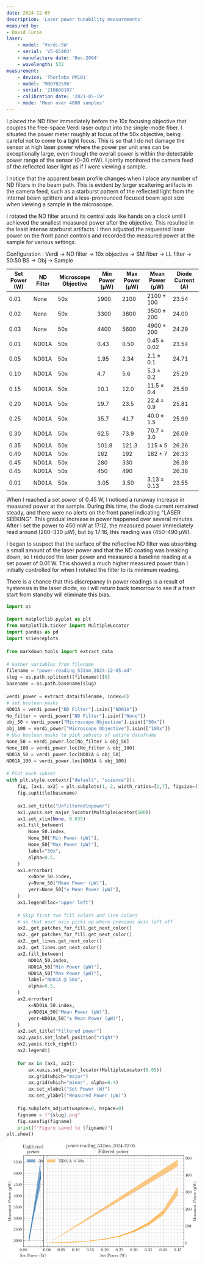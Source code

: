 ```yaml
---
date: 2024-12-05
description: 'Laser power tunability measurements'
measured by:
- David Curie
laser:
    - model: 'Verdi-5W'
    - serial: 'V5-G5403'
    - manufacture date: 'Dec-2004'
    - wavelength: 532
measurement:
    - device: 'Thorlabs PM101'
    - model: 'M00702598'
    - serial: '210608107'
    - calibration date: '2021-05-19'
    - mode: 'Mean over 4000 samples'
---
```


I placed the ND filter immediately before the 10x focusing objective that
couples the free-space Verdi laser output into the single-mode fiber.
I situated the power meter roughly at focus of the 50x objective, being
careful not to come to a tight focus. This is so that I do not damage the
sensor at high laser power where the power per unit area can be exceptionally
large, even though the overall power is within the detectable power range of
the sensor (0–30 mW). I jointly monitored the camera feed of the reflected
laser light as if I were viewing a sample.

I notice that the apparent beam profile changes when I place any number of ND
filters in the beam path. This is evident by larger scattering artifacts in
the camera feed, such as a starburst pattern of the reflected light from the
internal beam splitters and a less-pronounced focused beam spot size when
viewing a sample in the microscope.

I rotated the ND filter around its central axis like hands on a clock until
I achieved the smallest measured power after the objective. This resulted in
the least intense starburst artifacts. I then adjusted the requested laser
power on the front panel controls and recorded the measured power at the sample
for various settings.

Configuration
: Verdi -> ND filter -> 10x objective -> SM fiber -> LL filter -> 50:50 BS -> Obj -> Sample


| Set Power (W) | ND Filter | Microscope Objective | Min Power (µW) | Max Power (µW) | Mean Power (µW) | Diode Current (A) |
|---------------|-----------|----------------------|----------------|----------------|-----------------|-------------------|
| 0.01          | None      | 50x                  | 1900           | 2100           | 2100 ± 100      | 23.54             |
| 0.02          | None      | 50x                  | 3300           | 3800           | 3500 ± 200      | 24.00             |
| 0.03          | None      | 50x                  | 4400           | 5600           | 4900 ± 200      | 24.29             |
| 0.01          | ND01A     | 50x                  | 0.43           | 0.50           | 0.45 ± 0.02     | 23.54             |
| 0.05          | ND01A     | 50x                  | 1.95           | 2.34           | 2.1  ± 0.1      | 24.71             |
| 0.10          | ND01A     | 50x                  | 4.7            | 5.6            | 5.3  ± 0.2      | 25.29             |
| 0.15          | ND01A     | 50x                  | 10.1           | 12.0           | 11.5 ± 0.4      | 25.59             |
| 0.20          | ND01A     | 50x                  | 19.7           | 23.5           | 22.4 ± 0.9      | 25.81             |
| 0.25          | ND01A     | 50x                  | 35.7           | 41.7           | 40.0 ± 1.5      | 25.99             |
| 0.30          | ND01A     | 50x                  | 62.5           | 73.9           | 70.7 ± 3.0      | 26.09             |
| 0.35          | ND01A     | 50x                  | 101.8          | 121.3          | 115  ± 5        | 26.26             |
| 0.40          | ND01A     | 50x                  | 162            | 192            | 182  ± 7        | 26.33             |
| 0.45          | ND01A     | 50x                  | 280            | 330            |                 | 26.38             |
| 0.45          | ND01A     | 50x                  | 450            | 490            |                 | 26.38             |
| 0.01          | ND01A     | 50x                  | 3.05           | 3.50           | 3.13 ± 0.13     | 23.55             |

When I reached a set power of 0.45 W, I noticed a runaway increase in measured
power at the sample. During this time, the diode current remained steady, and
there were no alerts on the front panel indicating "LASER SEEKING". This
gradual increase in power happened over several minutes. After I set the power
to 450 mW at 17:12, the measured power immediately read around (280–330 µW),
but by 17:16, this reading was (450–490 µW).

I began to suspect that the surface of the reflective ND filter was absorbing
a small amount of the laser power and that the ND coating was breaking down,
so I reduced the laser power and measured a baseline reading at a set power of
0.01 W. This showed a much higher measured power than I initially controlled
for when I rotated the filter to its minimum reading.

There is a chance that this discrepancy in power readings is a result of
hysteresis in the laser diode, so I will return back tomorrow to see if
a fresh start from standby will eliminate this bias.

```python
import os

import matplotlib.pyplot as plt
from matplotlib.ticker import MultipleLocator
import pandas as pd
import scienceplots

from markdown_tools import extract_data

# Gather variables from filename
filename = "power-reading_532nm_2024-12-05.md"
slug = os.path.splitext((filename))[0]
basename = os.path.basename(slug)

verdi_power = extract_data(filename, index=0)
# set boolean masks
ND01A = verdi_power["ND Filter"].isin(["ND01A"])
No_filter = verdi_power["ND Filter"].isin(["None"])
obj_50 = verdi_power["Microscope Objective"].isin(["50x"])
obj_100 = verdi_power["Microscope Objective"].isin(["100x"])
# Use boolean masks to pick subsets of entire dataframe
None_50 = verdi_power.loc[No_filter & obj_50]
None_100 = verdi_power.loc[No_filter & obj_100]
ND01A_50 = verdi_power.loc[ND01A & obj_50]
ND01A_100 = verdi_power.loc[ND01A & obj_100]

# Plot each subset
with plt.style.context(["default", "science"]):
    fig, [ax1, ax2] = plt.subplots(1, 2, width_ratios=[1,7], figsize=(7, 4))
    fig.suptitle(basename)
    
    ax1.set_title("Unfiltered\npower")
    ax1.yaxis.set_major_locator(MultipleLocator(500))
    ax1.set_xlim(None, 0.035)
    ax1.fill_between(
        None_50.index,
        None_50["Min Power (µW)"],
        None_50["Max Power (µW)"],
        label="50x",
        alpha=0.5,
    )
    ax1.errorbar(
        x=None_50.index,
        y=None_50["Mean Power (µW)"],
        yerr=None_50["± Mean Power (µW)"],
    )
    ax1.legend(loc="upper left")
    
    # Skip first two fill colors and line colors
    # so that next axis picks up where previous axis left off
    ax2._get_patches_for_fill.get_next_color()
    ax2._get_patches_for_fill.get_next_color()
    ax2._get_lines.get_next_color()
    ax2._get_lines.get_next_color()
    ax2.fill_between(
        ND01A_50.index,
        ND01A_50["Min Power (µW)"],
        ND01A_50["Max Power (µW)"],
        label="ND01A @ 50x",
        alpha=0.5,
    )
    ax2.errorbar(
        x=ND01A_50.index,
        y=ND01A_50["Mean Power (µW)"],
        yerr=ND01A_50["± Mean Power (µW)"],
    )
    ax2.set_title("Filtered power")
    ax2.yaxis.set_label_position("right")
    ax2.yaxis.tick_right()
    ax2.legend()

    for ax in [ax1, ax2]:
        ax.xaxis.set_major_locator(MultipleLocator(0.05))
        ax.grid(which="major")
        ax.grid(which="minor", alpha=0.4)
        ax.set_xlabel("Set Power (W)")
        ax.set_ylabel("Measured Power (µW)")
    
    fig.subplots_adjust(wspace=0, hspace=0)
    figname = f"{slug}.png"
    fig.savefig(figname)
    print(f"Figure saved to {figname}")
plt.show()
```

![power plots of laser at various filters and objectives](power-reading_532nm_2024-12-05.png "Laser plots")
